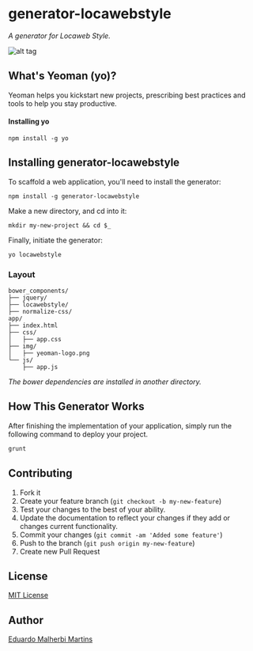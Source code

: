 generator-locawebstyle
======================

*A generator for Locaweb Style.*

![alt tag](http://emalherbi.github.io/generator-play-ideia/img/yeoman-banner.jpg)

What's Yeoman (yo)?
-------------------

Yeoman helps you kickstart new projects, prescribing best practices and tools to help you stay productive.

#### Installing yo

```
npm install -g yo
```

Installing generator-locawebstyle
---------------------------------

To scaffold a web application, you'll need to install the generator:

```
npm install -g generator-locawebstyle
```

Make a new directory, and cd into it:

```
mkdir my-new-project && cd $_
```

Finally, initiate the generator:

```
yo locawebstyle
```

### Layout

```
bower_components/
├── jquery/
├── locawebstyle/
├── normalize-css/
app/
├── index.html
├── css/
│   ├── app.css
├── img/
│   ├── yeoman-logo.png
└── js/
    ├── app.js
```

*The bower dependencies are installed in another directory.*

How This Generator Works
------------------------

After finishing the implementation of your application, simply run the following command to deploy your project.

```javascript
grunt
```

Contributing
------------

1.	Fork it
2.	Create your feature branch (`git checkout -b my-new-feature`\)
3.	Test your changes to the best of your ability.
4.	Update the documentation to reflect your changes if they add or changes current functionality.
5.	Commit your changes (`git commit -am 'Added some feature'`\)
6.	Push to the branch (`git push origin my-new-feature`\)
7.	Create new Pull Request

License
-------

[MIT License](http://en.wikipedia.org/wiki/MIT_License)

Author
------

[Eduardo Malherbi Martins](http://emalherbi.com)
